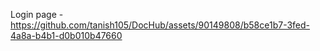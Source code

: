 Login page - 
https://github.com/tanish105/DocHub/assets/90149808/b58ce1b7-3fed-4a8a-b4b1-d0b010b47660
